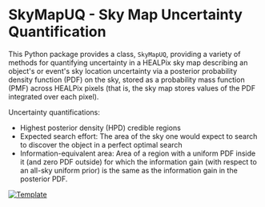 # SkyMapUQ - Sky Map Uncertainty Quantification

This Python package provides a class, `SkyMapUQ`, providing a variety of methods for quantifying uncertainty in a HEALPix sky map describing an object's or event's sky location uncertainty via a posterior probability density function (PDF) on the sky, stored as a probability mass function (PMF) across HEALPix pixels (that is, the sky map stores values of the PDF integrated over each pixel).

Uncertainty quantifications:

* Highest posterior density (HPD) credible regions
* Expected search effort: The area of the sky one would expect to search to discover the object in a perfect optimal search
* Information-equivalent area: Area of a region with a uniform PDF inside it (and zero PDF outside) for which the information gain (with respect to an all-sky uniform prior) is the same as the information gain in the posterior PDF.



[![Template](https://img.shields.io/badge/Template-LINCC%20Frameworks%20Python%20Project%20Template-brightgreen)](https://lincc-ppt.readthedocs.io/en/latest/)
